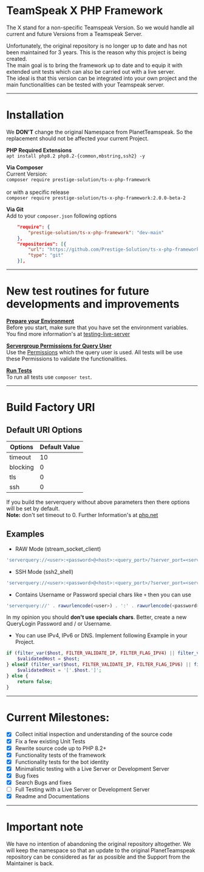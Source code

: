 # TeamSpeak X PHP Framework

The X stand for a non-specific Teamspeak Version. So we would handle all current and future Versions from a Teamspeak Server.

Unfortunately, the original repository is no longer up to date and has not been maintained for 3 years. This is the reason why this project is being created.<br>
The main goal is to bring the framework up to date and to equip it with extended unit tests which can also be carried out with a live server.<br>
The ideal is that this version can be integrated into your own project and the main functionalities can be tested with your Teamspeak server.

---

# Installation
We **DON'T** change the original Namespace from PlanetTeamspeak. So the replacement should not be affected your current Project.

**PHP Required Extensions**<br>
``apt install php8.2 php8.2-{common,mbstring,ssh2} -y``

**Via Composer**<br>
Current Version:<br>
``composer require prestige-solution/ts-x-php-framework``<br><br>
or with a specific release<br> 
``composer require prestige-solution/ts-x-php-framework:2.0.0-beta-2``

**Via Git**<br>
Add to your ``composer.json`` following options
```json
    "require": {
        "prestige-solution/ts-x-php-framework": "dev-main"
    },
    "repositories": [{
        "url": "https://github.com/Prestige-Solution/ts-x-php-framework.git",
        "type": "git"
    }],
```

---

# New test routines for future developments and improvements 
**<u>Prepare your Environment</u>**<br>
Before you start, make sure that you have set the environment variables. You find more information's at [testing-live-server](doc/testing-live-server.md)

**<u>Servergroup Permissions for Query User</u>**<br>
Use the [Permissions](doc/query_user_servergroup_export.csv) which the query user is used. All tests will be use these Permissions to validate the functionalities.

**<u>Run Tests</u>**<br>
To run all tests use `composer test`. <br>

--- 

# Build Factory URI
## Default URI Options
| Options  | Default Value |
|----------|---------------|
| timeout  | 10            |
| blocking | 0             |
| tls      | 0             |
| ssh      | 0             |

If you build the serverquery without above parameters then there options will be set by default.<br>
**Note:** don't set timeout to 0. Further Information's at [php.net](https://www.php.net/manual/de/function.stream-select.php)

## Examples
- RAW Mode (stream_socket_client)
```php
'serverquery://<user>:<password>@<host>:<query_port>/?server_port=<server_port>&ssh=0&no_query_clients=0&blocking=0&timeout=30&nickname=<bot_name>'
```

- SSH Mode (ssh2_shell)
```php
'serverquery://<user>:<password>@<host>:<query_port>/?server_port=<server_port>&ssh=1&no_query_clients=0&blocking=0&timeout=30&nickname=<bot_name>'
```

- Contains Username or Password special chars like ``+`` then you can use
```php
'serverquery://' . rawurlencode(<user>) . ':' . rawurlencode(<password>) .' @<host>:<query_port>/?server_port=<server_port>&ssh=1&no_query_clients=0&blocking=0&timeout=30&nickname=<bot_name>'
```
In my opinion you should **don't use specials chars**. Better, create a new QueryLogin Password and / or Username.

- You can use IPv4, IPv6 or DNS. Implement following Example in your Project.
```php
if (filter_var($host, FILTER_VALIDATE_IP, FILTER_FLAG_IPV4) || filter_var(gethostbyname($host), FILTER_VALIDATE_IP, FILTER_FLAG_IPV4)) {
    $validatedHost = $host;
} elseif (filter_var($host, FILTER_VALIDATE_IP, FILTER_FLAG_IPV6) || filter_var(gethostbyname($host), FILTER_VALIDATE_IP, FILTER_FLAG_IPV6)) {
    $validatedHost = '['.$host.']';
} else {
    return false;
}
```

---

# Current Milestones:
- [x] Collect initial inspection and understanding of the source code
- [x] Fix a few existing Unit Tests
- [x] Rewrite source code up to PHP 8.2+
- [x] Functionality tests of the framework
- [x] Functionality tests for the bot identity
- [x] Minimalistic testing with a Live Server or Development Server
- [x] Bug fixes
- [x] Search Bugs and fixes
- [ ] Full Testing with a Live Server or Development Server
- [x] Readme and Documentations

---

# Important note
We have no intention of abandoning the original repository altogether. We will keep the namespace so that an update to the original PlanetTeamspeak repository can be considered as far as possible and the Support from the Maintainer is back.
